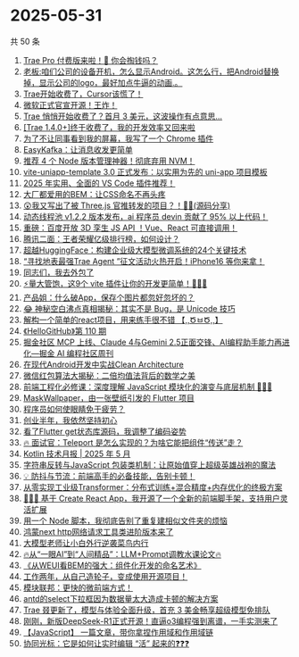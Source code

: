 # 2025-05-31

共 50 条

<!-- BEGIN JUEJIN -->
<!-- 最后更新时间 2025-05-31 00:11:37 +0800 -->
1. [Trae Pro 付费版来啦！🤔 你会掏钱吗？](https://juejin.cn/post/7509039911107231744)
1. [老板:咱们公司的设备开机，怎么显示Android。这怎么行，把Android替换掉，显示公司的logo，最好加点牛逼的动画.。](https://juejin.cn/post/7508646757884690468)
1. [Trae开始收费了，Cursor该慌了！](https://juejin.cn/post/7509010320595468325)
1. [微软正式官宣开源！王炸！](https://juejin.cn/post/7509437413099536438)
1. [Trae 悄悄开始收费了？首月 3 美元，这波操作有点意思...](https://juejin.cn/post/7509432602891386921)
1. [[Trae 1.4.0+]终于收费了，我的开发效率又回来啦](https://juejin.cn/post/7508968054874292235)
1. [为了不让同事看到我的屏幕，我写了一个 Chrome 插件](https://juejin.cn/post/7509042833152851978)
1. [EasyKafka：让消息收发更简单](https://juejin.cn/post/7508646757885181988)
1. [推荐 4 个 Node 版本管理神器！彻底弃用 NVM！](https://juejin.cn/post/7509373959692582921)
1. [vite-uniapp-template 3.0 正式发布：以实用为先的 uni-app 项目模板](https://juejin.cn/post/7509033785704136738)
1. [2025 年实用、全面的 VS Code 插件推荐！](https://juejin.cn/post/7509747870389354523)
1. [大厂都爱用的BEM：让CSS命名不再头疼](https://juejin.cn/post/7509431280951672841)
1. [😲我又写出了被 Three.js 官推转发的项目？！🥳🥳(源码分享)](https://juejin.cn/post/7509880859307835433)
1. [动态线程池 v1.2.2 版本发布，ai 程序员 devin 贡献了 95% 以上代码！](https://juejin.cn/post/7508968054874980363)
1. [重磅：百度开放 3D 孪生 JS API ！Vue、React 可直接调用！](https://juejin.cn/post/7508998028742393894)
1. [腾讯二面：王者荣耀亿级排行榜，如何设计？](https://juejin.cn/post/7509787391440535552)
1. [超越HuggingFace：构建企业级大模型微调系统的24个关键技术](https://juejin.cn/post/7509420020805763112)
1. [“寻找地表最强Trae Agent ”征文活动火热开启！iPhone16 等你来拿！](https://juejin.cn/post/7508968574703517731)
1. [同志们，我去外包了](https://juejin.cn/post/7510055871465308212)
1. [⚡️量大管饱，这9个 vite 插件让你的开发更简单！🚀🚀🚀](https://juejin.cn/post/7509016779038588982)
1. [产品姐：什么破App，保存个图片都忽好忽坏的？](https://juejin.cn/post/7509432602890289193)
1. [😂 神秘空白沸点真相揭秘：其实不是 Bug，是 Unicode 技巧](https://juejin.cn/post/7509702916455694386)
1. [解构一个简单的react项目，用来练手很不错 【,,ԾㅂԾ,,】](https://juejin.cn/post/7509709812856700982)
1. [《HelloGitHub》第 110 期](https://juejin.cn/post/7508961566462115859)
1. [掘金社区 MCP 上线、Claude 4与Gemini 2.5正面交锋、AI编程助手能力再进化—掘金 AI 编程社区周刊](https://juejin.cn/post/7508654134267740170)
1. [在现代Android开发中实战Clean Architecture](https://juejin.cn/post/7509376843951554596)
1. [微信红包算法大揭秘：二倍均值法背后的数学之美](https://juejin.cn/post/7509753646508621834)
1. [前端工程化必修课：深度理解 JavaScript 模块化的演变与底层机制 🐥🐥🐥](https://juejin.cn/post/7509373526823698444)
1. [MaskWallpaper，由一张壁纸引发的 Flutter 项目](https://juejin.cn/post/7508919896438030375)
1. [程序员如何使眼睛免于疲劳？](https://juejin.cn/post/7509767922946539583)
1. [创业半年，我依然坚持初心](https://juejin.cn/post/7509739409086152715)
1. [看了Flutter get状态库源码，我调整了编码姿势](https://juejin.cn/post/7508992438897410058)
1. [🔥 面试官：Teleport 是怎么实现的？为啥它能把组件“传送”走？](https://juejin.cn/post/7509033290054631476)
1. [Kotlin 技术月报 | 2025 年 5 月](https://juejin.cn/post/7509403178153082895)
1. [字符串反转与JavaScript 包装类机制：让原始值穿上超级英雄战袍的魔法](https://juejin.cn/post/7509016779038539830)
1. [💡 防抖与节流：前端高手的必备技能，告别卡顿！](https://juejin.cn/post/7508968574704451619)
1. [从零实现工业级Transformer：分布式训练+混合精度+内存优化的终极方案​](https://juejin.cn/post/7509040739005005859)
1. [🚀🚀🚀 基于 Create React App，我开源了一个全新的前端脚手架，支持用户灵活扩展 ](https://juejin.cn/post/7508646757883805732)
1. [用一个 Node 脚本，我彻底告别了重复建相似文件夹的烦恼](https://juejin.cn/post/7509498122200989711)
1. [鸿蒙next  http网络请求工具类进阶版本来了   ](https://juejin.cn/post/7509667238900842534)
1. [大模型老师让小白外行逆袭菜鸟内行](https://juejin.cn/post/7508914438659293221)
1. [🔥从“一眼AI”到“人间精品”：LLM+Prompt调教水课论文🔥](https://juejin.cn/post/7509499294061477903)
1. [《从WEUI看BEM的强大：组件化开发的命名艺术》](https://juejin.cn/post/7509498122202382351)
1. [工作两年，从自己造轮子，变成使用开源项目！](https://juejin.cn/post/7508556336542023680)
1. [模块联邦：更快的微前端方式！](https://juejin.cn/post/7509787391441272832)
1. [antd的select下拉框因为数据量太大造成卡顿的解决方案](https://juejin.cn/post/7508998028742262822)
1. [Trae 叕更新了，模型与体验全面升级，首充 3 美金畅享超级模型免排队](https://juejin.cn/post/7508961566461624339)
1. [刚刚，新版DeepSeek-R1正式开源！直逼o3编程强到离谱，一手实测来了](https://juejin.cn/post/7509435535929655333)
1. [【JavaScript】 一篇文章，带你拿捏作用域和作用域链](https://juejin.cn/post/7508954814639161396)
1. [协同光标：它是如何让实时编辑 “活” 起来的❓❓❓](https://juejin.cn/post/7509035942986121227)
<!-- END JUEJIN -->